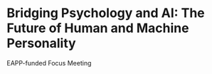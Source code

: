 # Bridging Psychology and AI: The Future of Human and Machine Personality
EAPP-funded Focus Meeting
